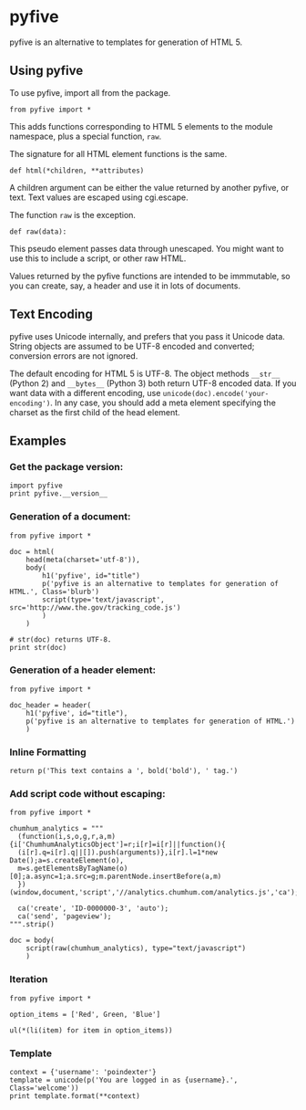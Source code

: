 # pyfive

pyfive is an alternative to templates for generation of HTML 5. 


## Using pyfive

To use pyfive, import all from the package.

    from pyfive import *

This adds functions corresponding to HTML 5 elements to the module namespace, plus a special function, 
`raw`.

The signature for all HTML element functions is the same.

    def html(*children, **attributes)
    
A children argument can be either the value returned by another pyfive, or text. Text 
values are escaped using cgi.escape.

The function `raw` is the exception.

    def raw(data):
    
This pseudo element passes data through unescaped.  You might want to use this to include 
a script, or other raw HTML.

Values returned by the pyfive functions are intended to be immmutable, so you can 
create, say, a header and use it in lots of documents.

    
## Text Encoding

pyfive uses Unicode internally, and prefers that you pass it Unicode data.  String 
objects are assumed to be UTF-8 encoded and converted; conversion errors are not ignored.

The default encoding for HTML 5 is UTF-8.  The object methods `__str__` (Python 2) and `__bytes__` 
(Python 3) both return UTF-8 encoded data.  If you want data with a different encoding, 
use `unicode(doc).encode('your-encoding')`.  In any case, you should add a meta element 
specifying the charset as the first child of the head element.


## Examples

### Get the package version:

    import pyfive
    print pyfive.__version__

### Generation of a document:

    from pyfive import *
    
    doc = html(
        head(meta(charset='utf-8')),
        body(
            h1('pyfive', id="title")
            p('pyfive is an alternative to templates for generation of HTML.', Class='blurb')
            script(type='text/javascript', src='http://www.the.gov/tracking_code.js')
            )
        )
    
    # str(doc) returns UTF-8.
    print str(doc)
    

### Generation of a header element:

    from pyfive import *
    
    doc_header = header(
        h1('pyfive', id="title"), 
        p('pyfive is an alternative to templates for generation of HTML.')
        )


### Inline Formatting

    return p('This text contains a ', bold('bold'), ' tag.')


### Add script code without escaping:

    from pyfive import *

    chumhum_analytics = """
      (function(i,s,o,g,r,a,m){i['ChumhumAnalyticsObject']=r;i[r]=i[r]||function(){
      (i[r].q=i[r].q||[]).push(arguments)},i[r].l=1*new Date();a=s.createElement(o),
      m=s.getElementsByTagName(o)[0];a.async=1;a.src=g;m.parentNode.insertBefore(a,m)
      })(window,document,'script','//analytics.chumhum.com/analytics.js','ca');

      ca('create', 'ID-0000000-3', 'auto');
      ca('send', 'pageview');
    """.strip()

    doc = body(
        script(raw(chumhum_analytics), type="text/javascript")
        )
    
### Iteration

    from pyfive import *

    option_items = ['Red', Green, 'Blue']
    
    ul(*(li(item) for item in option_items))


### Template

    context = {'username': 'poindexter'}
    template = unicode(p('You are logged in as {username}.', Class='welcome'))
    print template.format(**context)


